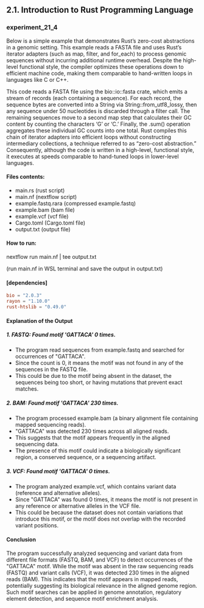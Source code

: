 ## 2.1. Introduction to Rust Programming Language

### experiment_21_4

Below is a simple example that demonstrates Rust’s zero-cost abstractions in a genomic setting. This example reads a FASTA file and uses Rust’s iterator adapters (such as map, filter, and for_each) to process genomic sequences without incurring additional runtime overhead. Despite the high-level functional style, the compiler optimizes these operations down to efficient machine code, making them comparable to hand-written loops in languages like C or C++.

This code reads a FASTA file using the bio::io::fasta crate, which emits a stream of records (each containing a sequence). For each record, the sequence bytes are converted into a String via String::from_utf8_lossy, then any sequence under 50 nucleotides is discarded through a filter call. The remaining sequences move to a second map step that calculates their GC content by counting the characters ‘G’ or ‘C.’ Finally, the .sum() operation aggregates these individual GC counts into one total. Rust compiles this chain of iterator adapters into efficient loops without constructing intermediary collections, a technique referred to as “zero-cost abstraction.” Consequently, although the code is written in a high-level, functional style, it executes at speeds comparable to hand-tuned loops in lower-level languages.

#### Files contents:
* main.rs (rust script)
* main.nf (nextflow script)
* example.fastq.rara (compressed example.fastq)
* example.bam (bam file)
* example.vcf (vcf file)
* Cargo.toml (Cargo.toml file)
* output.txt (output file)

#### How to run:

nextflow run main.nf | tee output.txt

(run main.nf in WSL terminal and save the output in output.txt)

#### [dependencies]

```toml
bio = "2.0.3"
rayon = "1.10.0"
rust-htslib = "0.49.0"
```

#### Explanation of the Output

##### 1. FASTQ: Found motif 'GATTACA' 0 times.

* The program read sequences from example.fastq and searched for occurrences of "GATTACA".
* Since the count is 0, it means the motif was not found in any of the sequences in the FASTQ file.
* This could be due to the motif being absent in the dataset, the sequences being too short, or having mutations that prevent exact matches.

##### 2. BAM: Found motif 'GATTACA' 230 times.

* The program processed example.bam (a binary alignment file containing mapped sequencing reads).
* "GATTACA" was detected 230 times across all aligned reads.
* This suggests that the motif appears frequently in the aligned sequencing data.
* The presence of this motif could indicate a biologically significant region, a conserved sequence, or a sequencing artifact.

##### 3. VCF: Found motif 'GATTACA' 0 times.

* The program analyzed example.vcf, which contains variant data (reference and alternative alleles).
* Since "GATTACA" was found 0 times, it means the motif is not present in any reference or alternative alleles in the VCF file.
* This could be because the dataset does not contain variations that introduce this motif, or the motif does not overlap with the recorded variant positions.

#### Conclusion
The program successfully analyzed sequencing and variant data from different file formats (FASTQ, BAM, and VCF) to detect occurrences of the "GATTACA" motif. While the motif was absent in the raw sequencing reads (FASTQ) and variant calls (VCF), it was detected 230 times in the aligned reads (BAM). This indicates that the motif appears in mapped reads, potentially suggesting its biological relevance in the aligned genome region. Such motif searches can be applied in genome annotation, regulatory element detection, and sequence motif enrichment analysis.


















